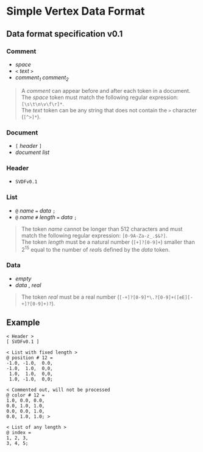 # Simple Vertex Data Format
## Data format specification v0.1

### Comment
+ _space_
+ `<` _text_ `>`
+ _comment<sub>1</sub>_ _comment<sub>2</sub>_
> A *comment* can appear before and after each token in a document.  
> The *space* token must match the following regular expression: `[\s\t\n\v\f\r]*`.  
> The *text* token can be any string that does not contain the `>` character (`[^>]*`).  

### Document
+ `[` _header_ `]`
+ _document_ _list_

### Header
+ `SVDFv0.1`

### List
+ `@` _name_ `=` _data_ `;`
+ `@` _name_ `#` _length_ `=` _data_ `;`
> The token *name* cannot be longer than 512 characters and must match the following regular expression: `[0-9A-Za-z_.$&?]`.  
> The token *length* must be a natural number (`[+]?[0-9]+`) smaller than 2<sup>15</sup> equal to the number of *real*s defined by the *data* token.

### Data
+ _empty_
+ _data_ , _real_
> The token *real* must be a real number (`[-+]?[0-9]*\.?[0-9]+([eE][-+]?[0-9]+)?`).

## Example
```
< Header >
[ SVDFv0.1 ]

< List with fixed length >
@ position # 12 = 
-1.0, -1.0,  0.0,
-1.0,  1.0,  0,0,
 1.0,  1.0,  0,0,
 1.0, -1.0,  0,0;

< Commented out, will not be processed
@ color # 12 =
1.0, 0.0, 0.0,
0.0, 1.0, 1.0,
0.0, 0.0, 1.0,
0.0, 1.0, 1.0; >

< List of any length >
@ index =
1, 2, 3,
3, 4, 5;

```